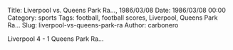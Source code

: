 Title: Liverpool vs. Queens Park Ra…, 1986/03/08
Date: 1986/03/08 00:00
Category: sports
Tags: football, football scores, Liverpool, Queens Park Ra…
Slug: liverpool-vs-queens-park-ra
Author: carbonero


Liverpool 4 - 1 Queens Park Ra…
